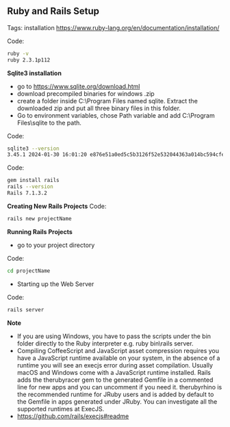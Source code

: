 ## Ruby and Rails Setup

Tags: installation
https://www.ruby-lang.org/en/documentation/installation/

Code:  
```sh
ruby -v
ruby 2.3.1p112
```

**Sqlite3 installation**
- go to https://www.sqlite.org/download.html
- download precompiled binaries for windows .zip
- create a folder inside C:\Program Files named sqlite. Extract the downloaded zip and put all three binary files in this folder.
- Go to environment variables, chose Path variable and add C:\Program Files\sqlite to the path.

Code:  
```sh
sqlite3 --version
3.45.1 2024-01-30 16:01:20 e876e51a0ed5c5b3126f52e532044363a014bc594cfefa87ffb5b82257cc467a (64-bit)
```

Code:  
```sh
gem install rails
rails --version
Rails 7.1.3.2
```

**Creating New Rails Projects**
Code:  
```sh
rails new projectName
```

**Running Rails Projects**

- go to your project directory

Code:  
```sh
cd projectName
```

- Starting up the Web Server

Code:  
```sh
rails server
```

**Note**
- If you are using Windows, you have to pass the scripts under the bin folder directly to the Ruby interpreter e.g. ruby bin\rails server.
- Compiling CoffeeScript and JavaScript asset compression requires you have a JavaScript runtime available on your system, in the absence of a runtime you will see an execjs error during asset compilation. Usually macOS and Windows come with a JavaScript runtime installed. Rails adds the therubyracer gem to the generated Gemfile in a commented line for new apps and you can uncomment if you need it. therubyrhino is the recommended runtime for JRuby users and is added by default to the Gemfile in apps generated under JRuby. You can investigate all the supported runtimes at ExecJS.
- https://github.com/rails/execjs#readme

